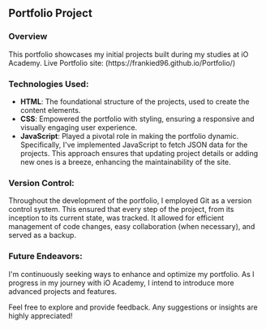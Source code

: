 <!DOCTYPE html>
<html lang="en">
<head>
    <meta charset="UTF-8">
    <meta name="viewport" content="width=device-width, initial-scale=1.0">
    <title>Portfolio Project Description</title>
</head>
<body>

<h2>Portfolio Project</h2>

<h3>Overview</h3>
<p>
    This portfolio showcases my initial projects built during my studies at iO Academy.
    Live Portfolio site: (https://frankied96.github.io/Portfolio/)
</p>

<h3>Technologies Used:</h3>
<ul>
    <li><strong>HTML</strong>: The foundational structure of the projects, used to create the content elements.</li>
    <li><strong>CSS</strong>: Empowered the portfolio with styling, ensuring a responsive and visually engaging user experience.</li>
    <li><strong>JavaScript</strong>: Played a pivotal role in making the portfolio dynamic. Specifically, I've implemented JavaScript to fetch JSON data for the projects. This approach ensures that updating project details or adding new ones is a breeze, enhancing the maintainability of the site.</li>
</ul>

<h3>Version Control:</h3>
<p>
    Throughout the development of the portfolio, I employed Git as a version control system. This ensured that every step of the project, from its inception to its current state, was tracked. It allowed for efficient management of code changes, easy collaboration (when necessary), and served as a backup.
</p>

<h3>Future Endeavors:</h3>
<p>
    I'm continuously seeking ways to enhance and optimize my portfolio. As I progress in my journey with iO Academy, I intend to introduce more advanced projects and features.
</p>
<p>
    Feel free to explore and provide feedback. Any suggestions or insights are highly appreciated!
</p>

</body>
</html>
